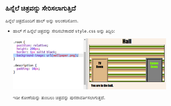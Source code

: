 ## ಹಿನ್ನೆಲೆ ಚಿತ್ರವನ್ನು ಸೇರಿಸಲಾಗುತ್ತಿದೆ

ಹಿನ್ನೆಲೆ ಚಿತ್ರದೊಂದಿಗೆ ಹಾಲ್ ಅನ್ನು ಅಲಂಕರಿಸೋಣ.

+ ಹಾಲ್ ಗೆ ಹಿನ್ನೆಲೆ ಚಿತ್ರವನ್ನು ಸೇರಿಸಬೇಕಾದರೆ `style.css` ಅನ್ನು ತಿದ್ದಿರಿ:
    
    ![screenshot](images/rooms-hall-decorated.png)
    
    ಇಡೀ ಕೋಣೆಯನ್ನು ತುಂಬಲು ಚಿತ್ರವನ್ನು ಪುನರಾವರ್ತಿಸಲಾಗುತ್ತದೆ.